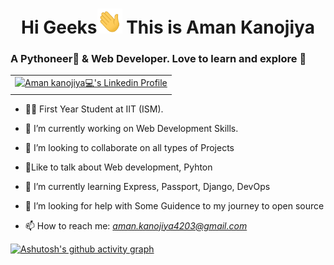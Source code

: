 
<h1 align='center'> Hi Geeks<img src="https://raw.githubusercontent.com/ABSphreak/ABSphreak/master/gifs/Hi.gif"  width="40" height="40"> This is Aman Kanojiya </h1>

### A Pythoneer🐍 & Web Developer. Love to learn and explore 🚀 

<table align="center"><tr><td align="center"> <a href="https://www.linkedin.com/in/aman-kanojiya-782263188/"><img src="https://cdn.jsdelivr.net/npm/simple-icons@v3/icons/linkedin.svg" alt="Aman kanojiya💻's Linkedin Profile"  height="25" width="25"</a></td></tr></table>
 
- 👨‍💻 First Year Student at IIT (ISM).

- 🔭 I’m currently working on Web Development Skills.
 
- 👯 I’m looking to collaborate on all types of Projects

- 💬Like to talk about Web development, Pyhton

- 🌱 I’m currently learning Express, Passport, Django, DevOps

- 🤔 I’m looking for help with Some Guidence to my journey to open source

- 📫 How to reach me: *aman.kanojiya4203@gmail.com*


[![Ashutosh's github activity graph](https://activity-graph.herokuapp.com/graph?username=AMANKANOJIYA&theme=react-dark&hide_border=true)](https://github.com/ashutosh00710/github-readme-activity-graph)


